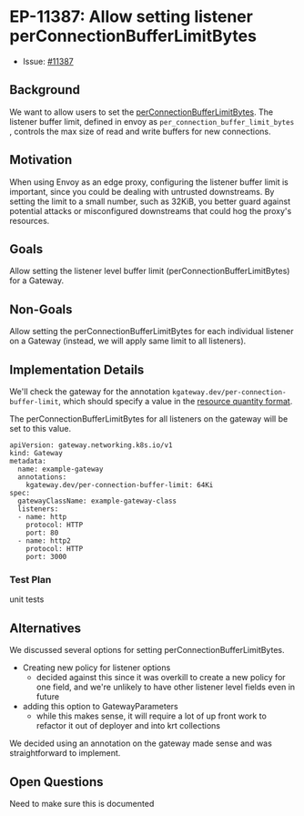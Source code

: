 # EP-11387: Allow setting listener perConnectionBufferLimitBytes

* Issue: [#11387](https://github.com/kgateway-dev/kgateway/issues/11387)

## Background

We want to allow users to set the [perConnectionBufferLimitBytes](https://www.envoyproxy.io/docs/envoy/latest/api-v3/config/listener/v3/listener.proto#envoy-v3-api-field-config-listener-v3-listener-per-connection-buffer-limit-bytes). The listener buffer limit, defined in envoy as `per_connection_buffer_limit_bytes
`, controls the max size of read and write buffers for new connections.

## Motivation

When using Envoy as an edge proxy, configuring the listener buffer limit is important, since you could be dealing with untrusted downstreams. By setting the limit to a small number, such as 32KiB, you better guard against potential attacks or misconfigured downstreams that could hog the proxy's resources.

## Goals

Allow setting the listener level buffer limit (perConnectionBufferLimitBytes) for a Gateway.

## Non-Goals

Allow setting the perConnectionBufferLimitBytes for each individual listener on a Gateway (instead, we will apply same limit to all listeners).

## Implementation Details

We'll check the gateway for the annotation `kgateway.dev/per-connection-buffer-limit`, which should specify a value in the [resource quantity format](https://kubernetes.io/docs/reference/kubernetes-api/common-definitions/quantity/).

The perConnectionBufferLimitBytes for all listeners on the gateway will be set to this value.

```
apiVersion: gateway.networking.k8s.io/v1
kind: Gateway
metadata:
  name: example-gateway
  annotations:
    kgateway.dev/per-connection-buffer-limit: 64Ki
spec:
  gatewayClassName: example-gateway-class
  listeners:
  - name: http
    protocol: HTTP
    port: 80
  - name: http2
    protocol: HTTP
    port: 3000
```

### Test Plan

unit tests

## Alternatives

We discussed several options for setting perConnectionBufferLimitBytes.
- Creating new policy for listener options
  -  decided against this since it was overkill to create a new policy for one field, and we're unlikely to have other listener level fields even in future
- adding this option to GatewayParameters
  - while this makes sense, it will require a lot of up front work to refactor it out of deployer and into krt collections
  
We decided using an annotation on the gateway made sense and was straightforward to implement.

## Open Questions

Need to make sure this is documented 
